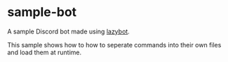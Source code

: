 # sample-bot

A sample Discord bot made using [lazybot](../lazybot).

This sample shows how to how to seperate commands into their own files and load them at runtime.